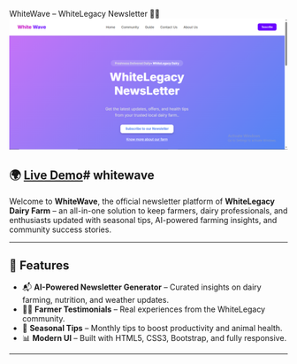WhiteWave – WhiteLegacy Newsletter 🌿📰
![Home Page](whitewavehome.png)

## 🌍 [Live Demo](https://whitelegacy.onrender.com)# whitewave


Welcome to **WhiteWave**, the official newsletter platform of **WhiteLegacy Dairy Farm** – an all-in-one solution to keep farmers, dairy professionals, and enthusiasts updated with seasonal tips, AI-powered farming insights, and community success stories.

---

## 🌟 Features

- 📬 **AI-Powered Newsletter Generator** – Curated insights on dairy farming, nutrition, and weather updates.
- 👨‍🌾 **Farmer Testimonials** – Real experiences from the WhiteLegacy community.
- 📅 **Seasonal Tips** – Monthly tips to boost productivity and animal health.
- 📊 **Modern UI** – Built with HTML5, CSS3, Bootstrap, and fully responsive.

---
